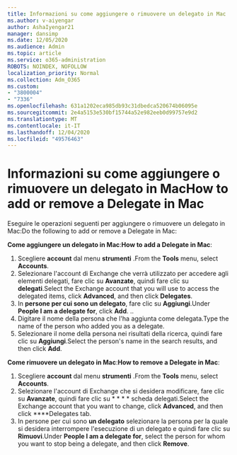 ```yaml
---
title: Informazioni su come aggiungere o rimuovere un delegato in Mac
ms.author: v-aiyengar
author: AshaIyengar21
manager: dansimp
ms.date: 12/05/2020
ms.audience: Admin
ms.topic: article
ms.service: o365-administration
ROBOTS: NOINDEX, NOFOLLOW
localization_priority: Normal
ms.collection: Adm_O365
ms.custom:
- "3800004"
- "7336"
ms.openlocfilehash: 631a1202eca985db93c31dbedca520674b06095e
ms.sourcegitcommit: 2e4a5153e530bf15744a52e982eeb0d99757e9d2
ms.translationtype: MT
ms.contentlocale: it-IT
ms.lasthandoff: 12/04/2020
ms.locfileid: "49576463"
---
```

# <a name="how-to-add-or-remove-a-delegate-in-mac"></a><span data-ttu-id="03b77-102">Informazioni su come aggiungere o rimuovere un delegato in Mac</span><span class="sxs-lookup"><span data-stu-id="03b77-102">How to add or remove a Delegate in Mac</span></span>

<span data-ttu-id="03b77-103">Eseguire le operazioni seguenti per aggiungere o rimuovere un delegato in Mac:</span><span class="sxs-lookup"><span data-stu-id="03b77-103">Do the following to add or remove a Delegate in Mac:</span></span>

<span data-ttu-id="03b77-104">**Come aggiungere un delegato in Mac**:</span><span class="sxs-lookup"><span data-stu-id="03b77-104">**How to add a Delegate in Mac**:</span></span>

1. <span data-ttu-id="03b77-105">Scegliere **account** dal menu **strumenti** .</span><span class="sxs-lookup"><span data-stu-id="03b77-105">From the **Tools** menu, select **Accounts**.</span></span>
1. <span data-ttu-id="03b77-106">Selezionare l'account di Exchange che verrà utilizzato per accedere agli elementi delegati, fare clic su **Avanzate**, quindi fare clic su **delegati**.</span><span class="sxs-lookup"><span data-stu-id="03b77-106">Select the Exchange account that you will use to access the delegated items, click **Advanced**, and then click **Delegates**.</span></span>
1. <span data-ttu-id="03b77-107">In **persone per cui sono un delegato**, fare clic su **Aggiungi**.</span><span class="sxs-lookup"><span data-stu-id="03b77-107">Under **People I am a delegate for**, click **Add**.</span></span> <span data-ttu-id="03b77-108">.</span><span class="sxs-lookup"><span data-stu-id="03b77-108">.</span></span>
1. <span data-ttu-id="03b77-109">Digitare il nome della persona che l'ha aggiunta come delegata.</span><span class="sxs-lookup"><span data-stu-id="03b77-109">Type the name of the person who added you as a delegate.</span></span>
1. <span data-ttu-id="03b77-110">Selezionare il nome della persona nei risultati della ricerca, quindi fare clic su **Aggiungi**.</span><span class="sxs-lookup"><span data-stu-id="03b77-110">Select the person's name in the search results, and then click **Add**.</span></span>
 
<span data-ttu-id="03b77-111">**Come rimuovere un delegato in Mac**:</span><span class="sxs-lookup"><span data-stu-id="03b77-111">**How to remove a Delegate in Mac**:</span></span>

1. <span data-ttu-id="03b77-112">Scegliere **account** dal menu **strumenti** .</span><span class="sxs-lookup"><span data-stu-id="03b77-112">From the **Tools** menu, select **Accounts**.</span></span>
1. <span data-ttu-id="03b77-113">Selezionare l'account di Exchange che si desidera modificare, fare clic su **Avanzate**, quindi fare clic su \* \* \* \* scheda delegati.</span><span class="sxs-lookup"><span data-stu-id="03b77-113">Select the Exchange account that you want to change, click **Advanced**, and then click \*\*\*\*Delegates tab.</span></span>
1. <span data-ttu-id="03b77-114">In persone per cui sono **un delegato** selezionare la persona per la quale si desidera interrompere l'esecuzione di un delegato e quindi fare clic su **Rimuovi**.</span><span class="sxs-lookup"><span data-stu-id="03b77-114">Under **People I am a delegate for**, select the person for whom you want to stop being a delegate, and then click **Remove**.</span></span>
